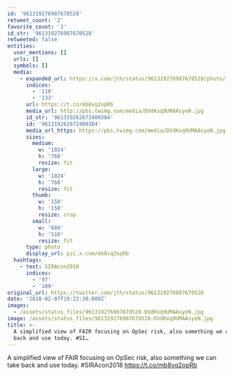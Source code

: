 ```yaml
---
id: '961319276987670528'
retweet_count: '2'
favorite_count: '3'
id_str: '961319276987670528'
retweeted: false
entities:
  user_mentions: []
  urls: []
  symbols: []
  media:
    - expanded_url: https://x.com/jth/status/961319276987670528/photo/1
      indices:
        - '110'
        - '133'
      url: https://t.co/mb8vq2opRb
      media_url: http://pbs.twimg.com/media/DVdKxq9UMAAsyeN.jpg
      id_str: '961319262672400384'
      id: '961319262672400384'
      media_url_https: https://pbs.twimg.com/media/DVdKxq9UMAAsyeN.jpg
      sizes:
        medium:
          w: '1024'
          h: '768'
          resize: fit
        large:
          w: '1024'
          h: '768'
          resize: fit
        thumb:
          w: '150'
          h: '150'
          resize: crop
        small:
          w: '680'
          h: '510'
          resize: fit
      type: photo
      display_url: pic.x.com/mb8vq2opRb
  hashtags:
    - text: SIRAcon2018
      indices:
        - '97'
        - '109'
original_url: https://twitter.com/jth/status/961319276987670528
date: '2018-02-07T19:22:30.000Z'
images:
  - /assets/status_files/961319276987670528-DVdKxq9UMAAsyeN.jpg
image: /assets/status_files/961319276987670528-DVdKxq9UMAAsyeN.jpg
title: >-
  A simplified view of FAIR focusing on OpSec risk, also something we can take
  back and use today. #SI…
---
```


A simplified view of FAIR focusing on OpSec risk, also something we can take back and use today. #SIRAcon2018 https://t.co/mb8vq2opRb